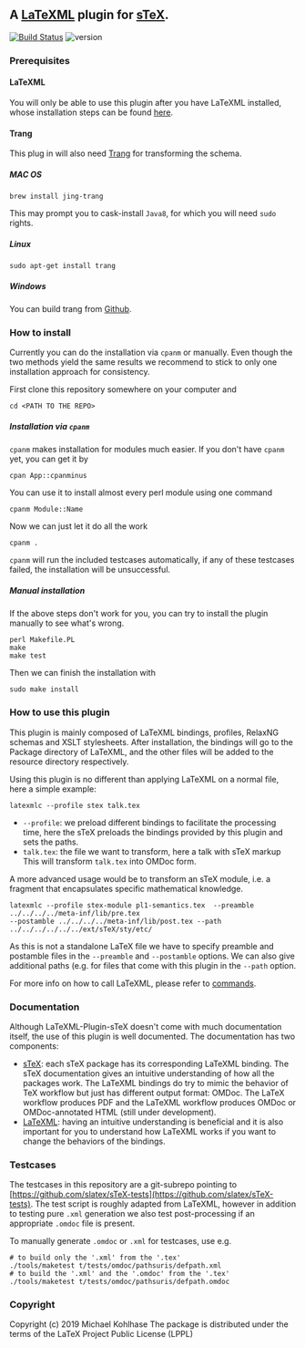## A [LaTeXML](http://dlmf.nist.gov/LaTeXML/) plugin for [sTeX](http://github.com/KWARC/sTeX).

[![Build Status](https://api.travis-ci.org/slatex/LaTeXML-Plugin-sTeX.svg?branch=master)](https://travis-ci.org/slatex/LaTeXML-Plugin-sTeX#) ![version](https://img.shields.io/badge/version-0.2.0-orange.svg)


### Prerequisites
#### LaTeXML
 You will only be able to use this plugin after you
have LaTeXML installed, whose installation steps can be found
[here](http://dlmf.nist.gov/LaTeXML/get.html).

#### Trang
This plug in will also need
[Trang](http://www.thaiopensource.com/relaxng/trang.html) for
transforming the schema. 
##### MAC OS 
```
brew install jing-trang
```
This may prompt you to cask-install `Java8`, for which you will need `sudo` rights. 
##### Linux
```
sudo apt-get install trang
```
##### Windows 
You can build trang from [Github](https://github.com/relaxng/jing-trang).

### How to install 
Currently you can do the installation via `cpanm` or manually. Even though the two methods
yield the same results we recommend to stick to only one installation approach for consistency.

First clone this repository somewhere on your computer and 
```shell
cd <PATH TO THE REPO>
```

##### Installation via `cpanm`
`cpanm` makes installation for modules much easier.
If you don't have `cpanm` yet, you can get it by 
```shell
cpan App::cpanminus
```
You can use it to install almost every perl module using one command
```shell
cpanm Module::Name
```
Now we can just let it do all the work 
```shell
cpanm .
```
`cpanm` will run the included testcases automatically, if any of these testcases failed,
the installation will be unsuccessful.

##### Manual installation
If the above steps don't work for you, you can try to install the plugin manually to see 
what's wrong.
```shell
perl Makefile.PL 
make	
make test 
```
Then we can finish the installation with 
```shell
sudo make install
```

### How to use this plugin 
This plugin is mainly composed of LaTeXML bindings, profiles, RelaxNG schemas and XSLT 
stylesheets. After installation, the bindings will go to the Package directory of LaTeXML, and the 
other files will be added to the resource directory respectively.

Using this plugin is no different than applying LaTeXML on a normal file, here a simple
example:
```shell
latexmlc --profile stex talk.tex 
```
* ```--profile```: we preload different bindings to facilitate the processing time, here the
  sTeX preloads the bindings provided by this plugin and sets the paths. 
* ```talk.tex```: the file we want to transform, here a talk with sTeX markup
This will transform ```talk.tex``` into OMDoc form. 

A more advanced usage would be to transform an sTeX module, i.e. a fragment that
encapsulates specific mathematical knowledge. 

```shell
latexmlc --profile stex-module pl1-semantics.tex  --preamble ../../../../meta-inf/lib/pre.tex 
--postamble ../../../../meta-inf/lib/post.tex --path ../../../../../../ext/sTeX/sty/etc/
```
As this is not a standalone LaTeX file we
have to specify preamble and postamble files in the ```--preamble``` and ```--postamble```
options. We can also give additional paths (e.g. for files that come with this plugin in
the ```--path``` option.

For more info on how to call LaTeXML, please refer to
[commands](http://dlmf.nist.gov/LaTeXML/manual/commands/).

### Documentation
Although LaTeXML-Plugin-sTeX doesn't come with much documentation itself, the use of 
this plugin is well documented. The documentation has two components:
* [sTeX](https://github.com/KWARC/sTeX): each sTeX package has its corresponding LaTeXML
  binding. The sTeX documentation gives an intuitive understanding of how all the packages
  work. The LaTeXML bindings do try to mimic the behavior of TeX workflow but just has
  different output format: OMDoc. The LaTeX workflow produces PDF and the LaTeXML workflow
  produces OMDoc or OMDoc-annotated HTML (still under development).
* [LaTeXML](http://dlmf.nist.gov/LaTeXML/docs.html): having an intuitive understanding is
  beneficial and it is also important for you to understand how LaTeXML works if you want
  to change the behaviors of the bindings.

### Testcases

The testcases in this repository are a git-subrepo pointing to [https://github.com/slatex/sTeX-tests](https://github.com/slatex/sTeX-tests). 
The test script is roughly adapted from LaTeXML, however in addition to testing pure `.xml` generation we also test post-processing if an appropriate `.omdoc` file is present. 

To manually generate `.omdoc` or `.xml` for testcases, use e.g.

```
# to build only the '.xml' from the '.tex'
./tools/maketest t/tests/omdoc/pathsuris/defpath.xml
# to build the '.xml' and the '.omdoc' from the '.tex'
./tools/maketest t/tests/omdoc/pathsuris/defpath.omdoc
```

### Copyright
Copyright (c) 2019 Michael Kohlhase
The package is distributed under the terms of the LaTeX Project Public License (LPPL)


<!--  LocalWords:  stex
 -->
